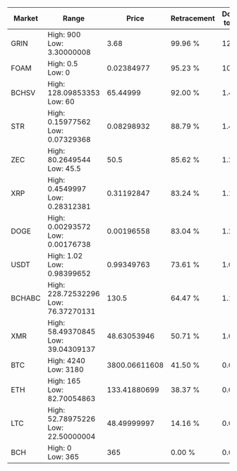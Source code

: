 | Market | Range | Price| Retracement | Doubles to 50% |
| --- | --- | --- | --- | --- |
| GRIN | High: 900<br />Low: 3.30000008 | 3.68 | 99.96 % | 122.73 |
| FOAM | High: 0.5<br />Low: 0 | 0.02384977 | 95.23 % | 10.48 |
| BCHSV | High: 128.09853353<br />Low: 60 | 65.44999 | 92.00 % | 1.44 |
| STR | High: 0.15977562<br />Low: 0.07329368 | 0.08298932 | 88.79 % | 1.40 |
| ZEC | High: 80.2649544<br />Low: 45.5 | 50.5 | 85.62 % | 1.25 |
| XRP | High: 0.4549997<br />Low: 0.28312381 | 0.31192847 | 83.24 % | 1.18 |
| DOGE | High: 0.00293572<br />Low: 0.00176738 | 0.00196558 | 83.04 % | 1.20 |
| USDT | High: 1.02<br />Low: 0.98399652 | 0.99349763 | 73.61 % | 1.01 |
| BCHABC | High: 228.72532296<br />Low: 76.37270131 | 130.5 | 64.47 % | 1.17 |
| XMR | High: 58.49370845<br />Low: 39.04309137 | 48.63053946 | 50.71 % | 1.00 |
| BTC | High: 4240<br />Low: 3180 | 3800.06611608 | 41.50 % | 0.00 |
| ETH | High: 165<br />Low: 82.70054863 | 133.41880699 | 38.37 % | 0.00 |
| LTC | High: 52.78975226<br />Low: 22.50000004 | 48.49999997 | 14.16 % | 0.00 |
| BCH | High: 0<br />Low: 365 | 365 | 0.00 % | 0.00 |
